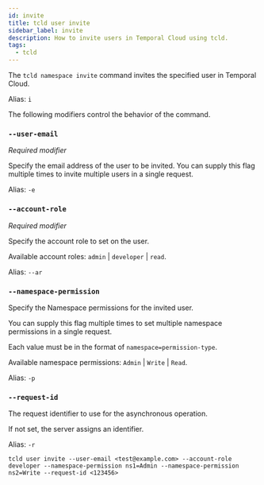 ```yaml
---
id: invite
title: tcld user invite
sidebar_label: invite
description: How to invite users in Temporal Cloud using tcld.
tags:
  - tcld
---
```


The `tcld namespace invite` command invites the specified user in Temporal Cloud.

Alias: `i`

The following modifiers control the behavior of the command.

### `--user-email`

_Required modifier_

Specify the email address of the user to be invited. You can supply this flag multiple times to invite multiple users in a single request.

Alias: `-e`

### `--account-role`

_Required modifier_

Specify the account role to set on the user.

Available account roles: `admin` | `developer` | `read`.

Alias: `--ar`

### `--namespace-permission`

Specify the Namespace permissions for the invited user.

You can supply this flag multiple times to set multiple namespace permissions in a single request.

Each value must be in the format of `namespace=permission-type`.

Available namespace permissions: `Admin` | `Write` | `Read`.

Alias: `-p`

### `--request-id`

The request identifier to use for the asynchronous operation.

If not set, the server assigns an identifier.

Alias: `-r`

```command
tcld user invite --user-email <test@example.com> --account-role developer --namespace-permission ns1=Admin --namespace-permission ns2=Write --request-id <123456>
```
